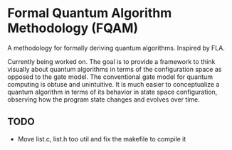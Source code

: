 # Formal Quantum Algorithm Methodology (FQAM)

A methodology for formally deriving quantum algorithms. Inspired by FLA. 

Currently being worked on. The goal is to provide a framework to think visually about quantum algorithms in terms of the configuration space as opposed to the gate model. The conventional gate model for quantum computing is obtuse and unintuitive. It is much easier to conceptualize a quantum algorithm in terms of its behavior in state space configuration, observing how the program state changes and evolves over time.

## TODO

- Move list.c, list.h too util and fix the makefile to compile it